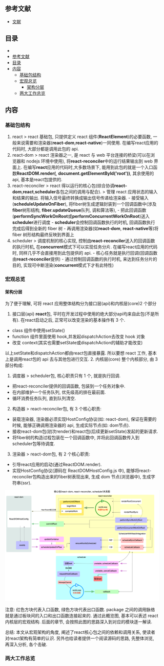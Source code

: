 ## 

## 参考文献
- [文献](https://7km.top/main/workloop/)

## 目录
- [](#)
- [参考文献](#参考文献)
- [目录](#目录)
- [内容](#内容)
  - [基础包结构](#基础包结构)
  - [宏观总览](#宏观总览)
    - [架构分层](#架构分层)
  - [两大工作总览](#两大工作总览)

## 内容

### 基础包结构
  1. react
    > react 基础包, 只提供定义 react 组件(**ReactElement**)的必要函数, 一般来说需要和渲染器(**react-dom**,**react-native**)一同使用. 在编写react应用的代码时, 大部分都是调用此包的 api.
  2. react-dom
    > react 渲染器之一, 是 react 与 web 平台连接的桥梁(可以在浏览器和 nodejs 环境中使用), 将**react-reconciler**中的运行结果输出到 web 界面上. 在编写**react**应用的代码时,大多数场景下, 能用到此包的就是一个入口函数**ReactDOM.render(<App/>**, **document.getElementById('root'))**, 其余使用的 api, 基本是react包提供的.
  3. react-reconciler
    > react 得以运行的核心包(综合协调**react-dom**,**react**,**scheduler**各包之间的调用与配合).
    > 管理 react 应用状态的输入和结果的输出. 将输入信号最终转换成输出信号传递给渲染器.
    - 接受输入(**scheduleUpdateOnFiber**), 将fiber树生成逻辑封装到一个回调函数中(涉及**fiber**树形结构, **fiber.updateQueue**队列, 调和算法等),
    - 把此回调函数(**performSyncWorkOnRoot**或**performConcurrentWorkOnRoot**)送入**scheduler**进行调度
    - **scheduler**会控制回调函数执行的时机, 回调函数执行完成后得到全新的 fiber 树
    - 再调用渲染器(如**react-dom**, **react-native**等)将 fiber 树形结构最终反映到界面上
  4. scheduler
    > 调度机制的核心实现, 控制由**react-reconciler**送入的回调函数的执行时机, 在**concurrent**模式下可以实现任务分片. 在编写react应用的代码时, 同样几乎不会直接用到此包提供的 api.
    - 核心任务就是执行回调(回调函数由**react-reconciler**提供)
    - 通过控制回调函数的执行时机, 来达到任务分片的目的, 实现可中断渲染(**concurrent**模式下才有此特性)


### 宏观总览
#### 架构分层
为了便于理解, 可将 react 应用整体结构分为接口层(api)和内核层(core)2 个部分

1. 接口层(api)
  **react**包, 平时在开发过程中使用的绝大部分api均来自此包(不是所有). 在react启动之后, 正常可以改变渲染的基本操作有 3 个.
  - class 组件中使用setState()
  - function 组件里面使用 hook,并发起dispatchAction去改变 hook 对象
  - 改变 context(其实也需要setState或dispatchAction的辅助才能改变)

  以上setState和dispatchAction都由react包直接暴露. 所以要想 react 工作, 基本上是调用react包的 api 去与其他包进行交互.
2. 内核层(core)
  整个内核部分, 由 3 部分构成:
  1. 调度器
    > scheduler包, 核心职责只有 1 个, 就是执行回调.
   - 把react-reconciler提供的回调函数, 包装到一个任务对象中.
   - 在内部维护一个任务队列, 优先级高的排在最前面.
   - 循环消费任务队列, 直到队列清空.

  2. 构造器
    > react-reconciler包, 有 3 个核心职责:
   - 装载渲染器, 渲染器必须实现HostConfig协议(如: react-dom), 保证在需要的时候, 能够正确调用渲染器的 api, 生成实际节点(如: dom节点).
   - 接收react-dom包(初次render)和react包(后续更新setState)发起的更新请求.
   - 将fiber树的构造过程包装在一个回调函数中, 并将此回调函数传入到scheduler包等待调度.

  3. 渲染器
    > react-dom包, 有 2 个核心职责:
   - 引导react应用的启动(通过ReactDOM.render).
   - 实现HostConfig协议(源码在 ReactDOMHostConfig.js 中), 能够将react-reconciler包构造出来的fiber树表现出来, 生成 dom 节点(浏览器中), 生成字符串(ssr).

![图片](https://github.com/ReMirror0815/Library/blob/master/React/images/image13.png)

注意:
红色方块代表入口函数, 绿色方块代表出口函数.
package 之间的调用脉络就是通过板块间的入口和出口函数连接起来的.
通过此概览图, 基本可以表述 react 内核层的宏观结构. 后面的章节, 会按照此图的思路深入到对应的模块逐一解读.

总结: 本文从宏观架构的角度, 阐述了react核心包之间的依赖和调用关系, 使读者对react架构有简单的认识. 另外也给读者提供一个阅读源码的思路, 先整体浏览, 再深入分析, 各个击破.

### 两大工作总览